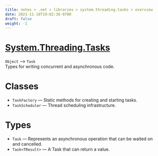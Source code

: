 ```yaml
---
title: notes > .net > libraries > system.threading.tasks > overview
date: 2021-11-10T19:02:38-0700
draft: false
weight: -1
---
```

# [System.Threading.Tasks](https://docs.microsoft.com/en-us/dotnet/api/system.threading.tasks?view=net-6.0)
`Object` –> `Task`  
Types for writing concurrent and asynchronous code.

# Classes
- `TaskFactory` — Static methods for creating and starting tasks.
- `TaskScheduler` — Thread scheduling infrastructure.

# Types
- `Task` — Represents an asynchronous operation that can be waited on and cancelled.
- `Task<TResult>` — A Task that can return a value.
